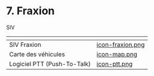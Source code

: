 # 7. Fraxion

SIV

<table data-view="cards"><thead><tr><th></th><th data-hidden data-card-cover data-type="files"></th></tr></thead><tbody><tr><td>SIV Fraxion</td><td><a href="../../.gitbook/assets/icon-fraxion.png">icon-fraxion.png</a></td></tr><tr><td>Carte des véhicules</td><td><a href="../../.gitbook/assets/icon-map.png">icon-map.png</a></td></tr><tr><td>Logiciel PTT (Push-To-Talk)</td><td><a href="../../.gitbook/assets/icon-ptt.png">icon-ptt.png</a></td></tr></tbody></table>
